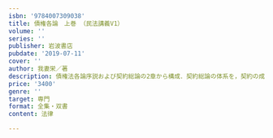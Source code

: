 ```yaml
---
isbn: '9784007309038'
title: 債権各論　上巻 （民法講義V1）
volume: ''
series: ''
publisher: 岩波書店
pubdate: '2019-07-11'
cover: ''
author: 我妻栄／著
description: 債権法各論序説および契約総論の2章から構成．契約総論の体系を，契約の成立，効力，解除の順に明快に叙述．
price: '3400'
genre: ''
target: 専門
format: 全集・双書
content: 法律

---
```

